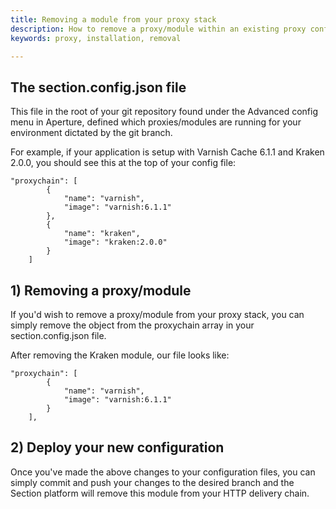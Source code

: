 ```yaml
---
title: Removing a module from your proxy stack
description: How to remove a proxy/module within an existing proxy configuration.
keywords: proxy, installation, removal

---
```


## The section.config.json file
This file in the root of your git repository found under the Advanced config menu in Aperture, defined which proxies/modules are running for your environment dictated by the git branch.

For example, if your application is setup with Varnish Cache 6.1.1 and Kraken 2.0.0, you should see this at the top of your config file:

	"proxychain": [
	        {
	            "name": "varnish",
	            "image": "varnish:6.1.1"
	        },
			{
				"name": "kraken",
				"image": "kraken:2.0.0"
			}
	    ]

## 1) Removing a proxy/module
If you'd wish to remove a proxy/module from your proxy stack, you can simply remove the object from the proxychain array in your section.config.json file.

After removing the Kraken module, our file looks like:

	"proxychain": [
	        {
	            "name": "varnish",
	            "image": "varnish:6.1.1"
	        }
	    ],

## 2) Deploy your new configuration
Once you've made the above changes to your configuration files, you can simply commit and push your changes to the desired branch and the Section platform will remove this module from your HTTP delivery chain.
